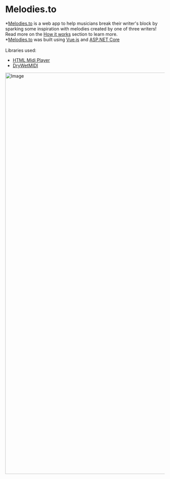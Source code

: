 # Melodies.to
*[Melodies.to](https://melodies.to) is a web app to help musicians break their writer's block by sparking some inspiration with melodies created by one of three writers! Read more on the [How it works](https://melodies.to/About) section to learn more.
<br />
*[Melodies.to](https://melodies.to) was built using [Vue.js](https://vuejs.org/) and [ASP.NET Core](https://docs.microsoft.com/en-us/aspnet/core/?view=aspnetcore-6.0)
<br />
<br />
Libraries used:
* [HTML Midi Player](https://github.com/cifkao/html-midi-player)
* [DryWetMIDI](https://github.com/melanchall/drywetmidi)
<img width="1267" alt="Image" src="https://user-images.githubusercontent.com/54548830/172269898-706824a7-2d9f-4360-be5f-5e21f52c837a.png">
